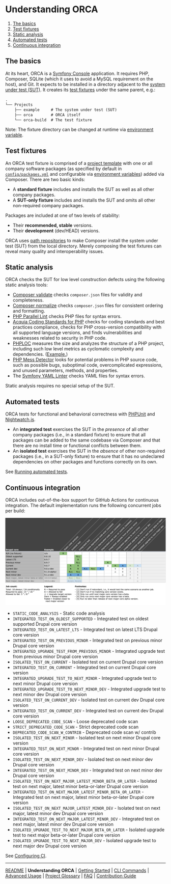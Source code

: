 # Understanding ORCA

1. [The basics](#the-basics)
1. [Test fixtures](#test-fixtures)
1. [Static analysis](#static-analysis)
1. [Automated tests](#automated-tests)
1. [Continuous integration](#continuous-integration)

## The basics

At its heart, ORCA is a [Symfony Console](https://symfony.com/doc/current/components/console.html) application. It requires PHP, Composer, SQLite (which it uses to avoid a MySQL requirement on the host), and Git. It expects to be installed in a directory adjacent to the [system under test (SUT)](glossary.md#sut). It creates its [test fixtures](glossary.md#test-fixture) under the same parent, e.g.:

 ```
 .
 └── Projects
     ├── example     # The system under test (SUT)
     ├── orca        # ORCA itself
     └── orca-build  # The test fixture
 ```

Note: The fixture directory can be changed at runtime via [environment variable](advanced-usage.md#ORCA_FIXTURE_DIR).

## Test fixtures

An ORCA test fixture is comprised of a [project template](glossary.md#project-template) with one or all company software packages (as specified by default in [`config/packages.yml`](../config/packages.yml) and configurable via [environment variables](advanced-usage.md#ORCA_PACKAGES_CONFIG)) added via Composer. There are two basic kinds:

* A **standard fixture** includes and installs the SUT as well as all other company packages.
* A **SUT-only fixture** includes and installs the SUT and omits all other non-required company packages.

Packages are included at one of two levels of stability:

* Their **recommended, stable** versions.
* Their **development** (dev/HEAD) versions.

ORCA uses [path repositories](https://getcomposer.org/doc/05-repositories.md#path) to make Composer install the system under test (SUT) from the local directory. Merely composing the test fixtures can reveal many quality and interoperability issues.

## Static analysis

ORCA checks the SUT for low level construction defects using the following static analysis tools:

* [Composer validate](https://getcomposer.org/doc/03-cli.md#validate) checks `composer.json` files for validity and completeness.
* [Composer normalize](https://github.com/localheinz/composer-normalize) checks `composer.json` files for consistent ordering and formatting.
* [PHP Parallel Lint](https://github.com/JakubOnderka/PHP-Parallel-Lint) checks PHP files for syntax errors.
* [Acquia Coding Standards for PHP](https://github.com/acquia/coding-standards-php) checks for coding standards and best practices compliance, checks for PHP cross-version compatibility with all supported language versions, and finds vulnerabilities and weaknesses related to security in PHP code.
* [PHPLOC](https://github.com/sebastianbergmann/phploc) measures the size and analyzes the structure of a PHP project, including such low level metrics as cyclomatic complexity and dependencies. ([Example.](https://github.com/sebastianbergmann/phploc#usage-examples))
* [PHP Mess Detector](https://phpmd.org/) looks for potential problems in PHP source code, such as possible bugs, suboptimal code, overcomplicated expressions, and unused parameters, methods, and properties.
* The [Symfony YAML Linter](https://symfony.com/doc/current/components/yaml.html) checks YAML files for syntax errors.

Static analysis requires no special setup of the SUT.

## Automated tests

ORCA tests for functional and behavioral correctness with [PHPUnit](glossary.md#phpunit) and [Nightwatch.js](glossary.md#nightwatchjs).

* An **integrated test** exercises the SUT in the _presence_ of all other company packages (i.e., in a standard fixture) to ensure that all packages can be added to the same codebase via Composer and that there are no install time or functional conflicts between them.
* An **isolated test** exercises the SUT in the _absence_ of other non-required packages (i.e., in a SUT-only fixture) to ensure that it has no undeclared dependencies on other packages and functions correctly on its own.

See [Running automated tests](getting-started.md#running-automated-tests).

## Continuous integration

ORCA includes out-of-the-box support for GitHub Actions for continuous integration. The default implementation runs the following concurrent jobs per build:

![Job Matrix](images/job-matrix.png)

- `STATIC_CODE_ANALYSIS` - Static code analysis
- `INTEGRATED_TEST_ON_OLDEST_SUPPORTED` - Integrated test on oldest supported Drupal core version
- `INTEGRATED_TEST_ON_LATEST_LTS` - Integrated test on latest LTS Drupal core version
- `INTEGRATED_TEST_ON_PREVIOUS_MINOR` - Integrated test on previous minor Drupal core version
- `INTEGRATED_UPGRADE_TEST_FROM_PREVIOUS_MINOR` - Integrated upgrade test from previous minor Drupal core version
- `ISOLATED_TEST_ON_CURRENT` - Isolated test on current Drupal core version
- `INTEGRATED_TEST_ON_CURRENT` - Integrated test on current Drupal core version
- `INTEGRATED_UPGRADE_TEST_TO_NEXT_MINOR` - Integrated upgrade test to next minor Drupal core version
- `INTEGRATED_UPGRADE_TEST_TO_NEXT_MINOR_DEV` - Integrated upgrade test to next minor dev Drupal core version
- `ISOLATED_TEST_ON_CURRENT_DEV` - Isolated test on current dev Drupal core version
- `INTEGRATED_TEST_ON_CURRENT_DEV` - Integrated test on current dev Drupal core version
- `LOOSE_DEPRECATED_CODE_SCAN` - Loose deprecated code scan
- `STRICT_DEPRECATED_CODE_SCAN` - Strict deprecated code scan
- `DEPRECATED_CODE_SCAN_W_CONTRIB` - Deprecated code scan w/ contrib
- `ISOLATED_TEST_ON_NEXT_MINOR` - Isolated test on next minor Drupal core version
- `INTEGRATED_TEST_ON_NEXT_MINOR` - Integrated test on next minor Drupal core version
- `ISOLATED_TEST_ON_NEXT_MINOR_DEV` - Isolated test on next minor dev Drupal core version
- `INTEGRATED_TEST_ON_NEXT_MINOR_DEV` - Integrated test on next minor dev Drupal core version
- `ISOLATED_TEST_ON_NEXT_MAJOR_LATEST_MINOR_BETA_OR_LATER` - Isolated test on next major, latest minor beta-or-later Drupal core version
- `INTEGRATED_TEST_ON_NEXT_MAJOR_LATEST_MINOR_BETA_OR_LATER` - Integrated test on next major, latest minor beta-or-later Drupal core version
- `ISOLATED_TEST_ON_NEXT_MAJOR_LATEST_MINOR_DEV` - Isolated test on next major, latest minor dev Drupal core version
- `INTEGRATED_TEST_ON_NEXT_MAJOR_LATEST_MINOR_DEV` - Integrated test on next major, latest minor dev Drupal core version
- `ISOLATED_UPGRADE_TEST_TO_NEXT_MAJOR_BETA_OR_LATER` - Isolated upgrade test to next major beta-or-later Drupal core version
- `ISOLATED_UPGRADE_TEST_TO_NEXT_MAJOR_DEV` - Isolated upgrade test to next major dev Drupal core version

See [Configuring CI](getting-started.md#configuring-ci).

---

[README](README.md)
| **Understanding ORCA**
| [Getting Started](getting-started.md)
| [CLI Commands](commands.md)
| [Advanced Usage](advanced-usage.md)
| [Project Glossary](glossary.md)
| [FAQ](faq.md)
| [Contribution Guide](CONTRIBUTING.md)
